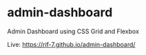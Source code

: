 # admin-dashboard

Admin Dashboard using CSS Grid and Flexbox

Live: https://rif-7.github.io/admin-dashboard/
